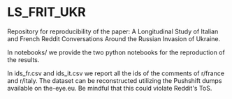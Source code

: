 # LS_FRIT_UKR
Repository for reproducibility of the paper: A Longitudinal Study of Italian and French Reddit Conversations Around the Russian Invasion of Ukraine. 

In notebooks/ we provide the two python notebooks for the reproduction of the results.

In ids_fr.csv and ids_it.csv we report all the ids of the comments of r/france and r/italy.
The dataset can be reconstructed utilizing the Pushshift dumps available on the-eye.eu. Be mindful that this could violate Reddit's ToS.
